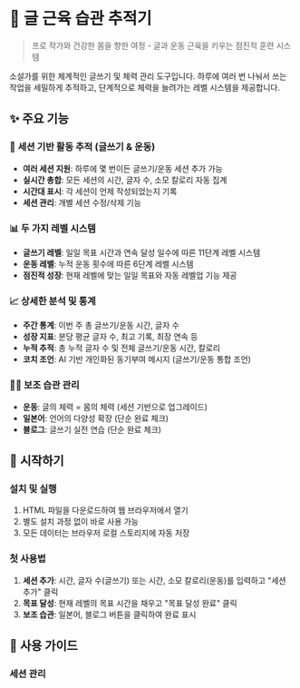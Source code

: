 # 📝 글 근육 습관 추적기

> 프로 작가와 건강한 몸을 향한 여정 - 글과 운동 근육을 키우는 점진적 훈련 시스템

소설가를 위한 체계적인 글쓰기 및 체력 관리 도구입니다. 하루에 여러 번 나눠서 쓰는 작업을 세밀하게 추적하고, 단계적으로 체력을 늘려가는 레벨 시스템을 제공합니다.

## ✨ 주요 기능

### 🎯 **세션 기반 활동 추적 (글쓰기 & 운동)**
- **여러 세션 지원**: 하루에 몇 번이든 글쓰기/운동 세션 추가 가능
- **실시간 총합**: 모든 세션의 시간, 글자 수, 소모 칼로리 자동 집계
- **시간대 표시**: 각 세션이 언제 작성되었는지 기록
- **세션 관리**: 개별 세션 수정/삭제 기능

### 📊 **두 가지 레벨 시스템**
- **글쓰기 레벨**: 일일 목표 시간과 연속 달성 일수에 따른 11단계 레벨 시스템
- **운동 레벨**: 누적 운동 횟수에 따른 6단계 레벨 시스템
- **점진적 성장**: 현재 레벨에 맞는 일일 목표와 자동 레벨업 기능 제공

### 📈 **상세한 분석 및 통계**
- **주간 통계**: 이번 주 총 글쓰기/운동 시간, 글자 수
- **성장 지표**: 분당 평균 글자 수, 최고 기록, 최장 연속 등
- **누적 추적**: 총 누적 글자 수 및 전체 글쓰기/운동 시간, 칼로리
- **코치 조언**: AI 기반 개인화된 동기부여 메시지 (글쓰기/운동 통합 조언)

### 🏃‍♂️ **보조 습관 관리**
- **운동**: 글의 체력 = 몸의 체력 (세션 기반으로 업그레이드)
- **일본어**: 언어의 다양성 확장 (단순 완료 체크)
- **블로그**: 글쓰기 실전 연습 (단순 완료 체크)

## 🚀 시작하기

### 설치 및 실행
1. HTML 파일을 다운로드하여 웹 브라우저에서 열기
2. 별도 설치 과정 없이 바로 사용 가능
3. 모든 데이터는 브라우저 로컬 스토리지에 자동 저장

### 첫 사용법
1. **세션 추가**: 시간, 글자 수(글쓰기) 또는 시간, 소모 칼로리(운동)를 입력하고 "세션 추가" 클릭
2. **목표 달성**: 현재 레벨의 목표 시간을 채우고 "목표 달성 완료" 클릭
3. **보조 습관**: 일본어, 블로그 버튼을 클릭하여 완료 표시

## 📖 사용 가이드

### 세션 관리
